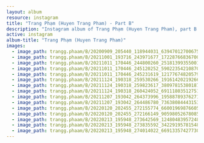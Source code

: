 ```yaml
---
layout: album
resource: instagram
title: "Trang Phạm (Huyen Trang Pham) - Part B"
description: "Instagram album of Trang Phạm (Huyen Trang Pham), part B."
active: instagram
album-title: "Trang Phạm (Huyen Trang Pham)"
images:
  - image_path: trangg.phaam/B/20200909_205440_118944031_639470127006755_806217371858680051_n.jpg
  - image_path: trangg.phaam/B/20211001_193716_243971677_172287668367000_1891578363831123866_n.jpg
  - image_path: trangg.phaam/B/20211011_170446_244800260_251813993550017_6576504470235499953_n.jpg
  - image_path: trangg.phaam/B/20211011_170446_245120252_590223542108703_2042679321269723405_n.jpg
  - image_path: trangg.phaam/B/20211011_170446_245231619_1217767482057905_186001637910820236_n.jpg
  - image_path: trangg.phaam/B/20211124_190318_259530266_1916142021926627_7118369996679103607_n.jpg
  - image_path: trangg.phaam/B/20211124_190318_259823617_380978153801879_7624437130997034834_n.jpg
  - image_path: trangg.phaam/B/20211124_190318_260424052_691118035127517_3320583228066210181_n.jpg
  - image_path: trangg.phaam/B/20211207_193042_264373996_1958878937627172_8610318220122844175_n.jpg
  - image_path: trangg.phaam/B/20211207_193042_264486780_736380844431537_8225778268934279231_n.jpg
  - image_path: trangg.phaam/B/20220120_202455_272155774_660019698766057_2426089515206959567_n.jpg
  - image_path: trangg.phaam/B/20220120_202455_272166149_905980526780858_9121083278179045318_n.jpg
  - image_path: trangg.phaam/B/20220213_195948_273642569_1248048395724888_8039736302669785688_n.jpg
  - image_path: trangg.phaam/B/20220213_195948_273835592_342291957815488_6271443950234189358_n.jpg
  - image_path: trangg.phaam/B/20220213_195948_274014022_669133574277302_6912461235279265361_n.jpg
---
```

